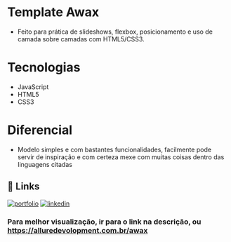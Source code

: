 # Template Awax
- Feito para prática de slideshows, flexbox, posicionamento e uso de camada sobre camadas com HTML5/CSS3.
# Tecnologias
- JavaScript
- HTML5
- CSS3
# Diferencial
- Modelo simples e com bastantes funcionalidades, facilmente pode servir de inspiração e com certeza mexe com muitas coisas dentro das linguagens citadas

## 🔗 Links
[![portfolio](https://img.shields.io/badge/my_portfolio-000?style=for-the-badge&logo=ko-fi&logoColor=white)](https://github.com/renatofilhog?tab=repositories)
[![linkedin](https://img.shields.io/badge/linkedin-0A66C2?style=for-the-badge&logo=linkedin&logoColor=white)](https://www.linkedin.com/in/renatofilhog/)

### Para melhor visualização, ir para o link na descrição, ou https://alluredevolopment.com.br/awax
